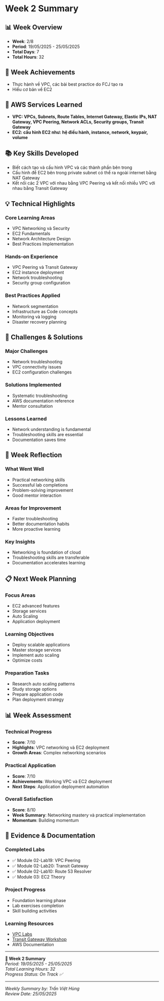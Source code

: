 # Week 2 Summary

## 📊 Week Overview
- **Week**: 2/8
- **Period**: 19/05/2025 - 25/05/2025
- **Total Days**: 7
- **Total Hours**: 32

## 🎯 Week Achievements
- Thực hành về VPC, các bài best practice do FCJ tạo ra
- Hiểu cơ bản về EC2

## 🔧 AWS Services Learned
- **VPC: VPCs, Subnets, Route Tables, Internet Gateway, Elastic IPs, NAT Gateway, VPC Peering, Network ACLs, Security groups, Transit Gateway**
- **EC2: cấu hình EC2 như: hệ điều hành, instance, network, keypair, volume**

## 📚 Key Skills Developed
- Biết cách tạo và cấu hình VPC và các thành phần bên trong
- Cấu hình để EC2 bên trong private subnet có thể ra ngoài internet bằng NAT Gateway
- Kết nối các 2 VPC với nhau bằng VPC Peering và kết nối nhiều VPC với nhau bằng Transit Gateway

## 💡 Technical Highlights

### Core Learning Areas
- VPC Networking và Security
- EC2 Fundamentals
- Network Architecture Design
- Best Practices Implementation

### Hands-on Experience
- VPC Peering và Transit Gateway
- EC2 instance deployment
- Network troubleshooting
- Security group configuration

### Best Practices Applied
- Network segmentation
- Infrastructure as Code concepts
- Monitoring và logging
- Disaster recovery planning

## 🚧 Challenges & Solutions

### Major Challenges
- Network troubleshooting
- VPC connectivity issues
- EC2 configuration challenges

### Solutions Implemented
- Systematic troubleshooting
- AWS documentation reference
- Mentor consultation

### Lessons Learned
- Network understanding is fundamental
- Troubleshooting skills are essential
- Documentation saves time

## 💭 Week Reflection

### What Went Well
- Practical networking skills
- Successful lab completions
- Problem-solving improvement
- Good mentor interaction

### Areas for Improvement
- Faster troubleshooting
- Better documentation habits
- More proactive learning

### Key Insights
- Networking is foundation of cloud
- Troubleshooting skills are transferable
- Documentation accelerates learning

## 📋 Next Week Planning

### Focus Areas
- EC2 advanced features
- Storage services
- Auto Scaling
- Application deployment

### Learning Objectives
- Deploy scalable applications
- Master storage services
- Implement auto scaling
- Optimize costs

### Preparation Tasks
- Research auto scaling patterns
- Study storage options
- Prepare application code
- Plan deployment strategy

## 📊 Week Assessment

### Technical Progress
- **Score**: 7/10
- **Highlights**: VPC networking và EC2 deployment
- **Growth Areas**: Complex networking scenarios

### Practical Application
- **Score**: 7/10
- **Achievements**: Working VPC và EC2 deployment
- **Next Steps**: Application deployment automation

### Overall Satisfaction
- **Score**: 8/10
- **Week Summary**: Networking mastery và practical implementation
- **Momentum**: Building momentum

## 📎 Evidence & Documentation

### Completed Labs
- ✅ Module 02-Lab19: VPC Peering
- ✅ Module 02-Lab20: Transit Gateway
- ✅ Module 02-Lab10: Route 53 Resolver
- ✅ Module 03: EC2 Theory

### Project Progress
- Foundation learning phase
- Lab exercises completion
- Skill building activities

### Learning Resources
- [VPC Labs](https://000019.awsstudygroup.com/)
- [Transit Gateway Workshop](https://000020.awsstudygroup.com/)
- AWS Documentation

---

**📝 Week 2 Summary**  
*Period: 19/05/2025 - 25/05/2025*  
*Total Learning Hours: 32*  
*Progress Status: On Track ✅*

---
*Weekly Summary by: Trần Việt Hùng*  
*Review Date: 25/05/2025*
